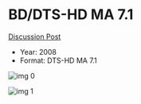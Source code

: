 # BD/DTS-HD MA 7.1

[Discussion Post](https://www.avsforum.com/threads/bass-eq-for-filtered-movies.2995212/post-57965174)

* Year: 2008
* Format: DTS-HD MA 7.1

![img 0](https://i.imgur.com/lkjfF83.jpg)

![img 1](https://i.imgur.com/vdQ90Ns.png)

